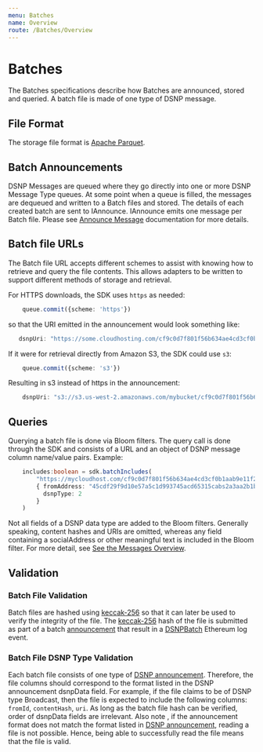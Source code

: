 ```yaml
---
menu: Batches
name: Overview 
route: /Batches/Overview 
---
```


# Batches

The Batches specifications describe how Batches are announced, stored and queried. A batch file is made of one type of DSNP message.

## File Format

The storage file format is [Apache Parquet](https://github.com/apache/parquet-format).

## Batch Announcements

DSNP Messages are queued where they go directly into one or more DSNP Message Type queues. At some point when a queue is filled, the messages are dequeued and written to a Batch files and stored. The details of each created batch are sent to IAnnounce. IAnnounce emits one message per Batch file. Please see [Announce Message](/Messages/Announce) documentation for more details.


## Batch file URLs

The Batch file URL accepts different schemes to assist with knowing how to retrieve
and query the file contents.  This allows adapters to be written to support different
methods of storage and retrieval.

For HTTPS downloads, the SDK uses `https` as needed:

```typescript
    queue.commit({scheme: 'https'})    
```

so that the URI emitted in the announcement would look something like:
 ```typescript
    dsnpUri: "https://some.cloudhosting.com/cf9c0d7f801f56b634ae4cd3cf0b1aab9e11f2e00125dfb156baccc760417c41.parquet"
```

If it were for retrieval directly from Amazon S3, the SDK could use `s3`:
```typescript
    queue.commit({scheme: 's3'})    
```

Resulting in s3 instead of https in the announcement:

```typescript
    dsnpUri: "s3://s3.us-west-2.amazonaws.com/mybucket/cf9c0d7f801f56b634ae4cd3cf0b1aab9e11f2e00125dfb156baccc760417c41.parquet"
```
## Queries

Querying a batch file is done via Bloom filters.  The query call is done through the SDK and 
consists of a URL and an object of DSNP message column name/value pairs.  Example:

```typescript
    includes:boolean = sdk.batchIncludes(
        "https://mycloudhost.com/cf9c0d7f801f56b634ae4cd3cf0b1aab9e11f2e00125dfb156baccc760417c41",
        { fromAddress: "45cdf29f9d10e57a5c1d993745acd65315cabs2a3aa2b1b",
          dsnpType: 2
        }
    )
```

Not all fields of a DSNP data type are added to the Bloom filters.  Generally speaking, content hashes and URIs are omitted, whereas any field containing a socialAddress or other meaningful text is included in the Bloom filter.  For more detail, see [See the Messages Overview](/Messages/Overview).

## Validation
### Batch File Validation
Batch files are hashed using [keccak-256](https://en.wikipedia.org/wiki/SHA-3) so that it can later be used to verify the integrity of the file. The [keccak-256](https://en.wikipedia.org/wiki/SHA-3) hash of the file is submitted as part of a batch [announcement](/Messages/Announce) that result in a [DSNPBatch](/Messages/Announce#announcing-dsnp-events) Ethereum log event.

### Batch File DSNP Type Validation
Each batch file consists of one type of [DSNP announcement](/Messages/Overview#dsnp-announcement-formats). Therefore, the file columns should correspond to the format listed in the DSNP announcement dsnpData field. For example, if the file claims to be of DSNP type Broadcast, then the file is expected to include the following columns: `fromId`, `contentHash`, `uri`.  As long as the batch file hash can be verified, order of dsnpData fields are irrelevant. Also note , if the announcement format does not match the format listed in [DSNP announcement](/Messages/Overview#dsnp-announcement-formats), reading a file is not possible. Hence, being able to successfully read the file means that the file is valid.
